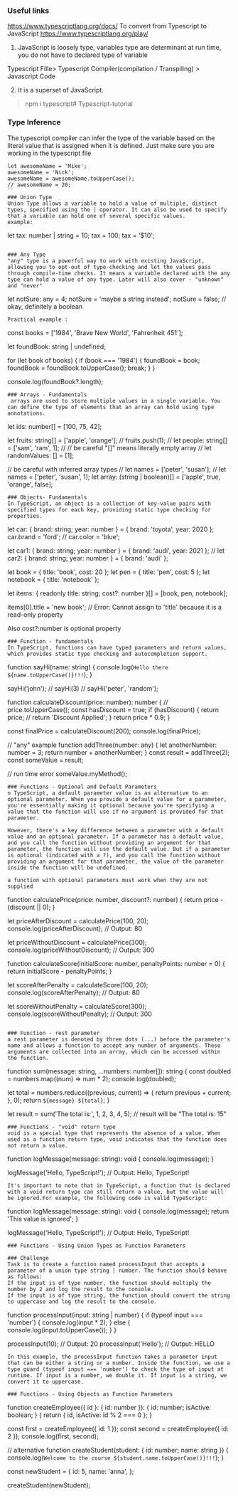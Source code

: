 ### Useful links
https://www.typescriptlang.org/docs/
To convert from Typescript to JavaScript 
https://www.typescriptlang.org/play/

1. JavaScript is loosely type, variables type are determinant at run time, you do not have to declared type of variable

Typescript Fille> Typescript Compiler(compilation / Transpiling) > Javascript Code

2. It is a superset of JavaScript.
>npm i typescript# Typescript-tutorial

### Type Inference
The typescript compiler can infer the type of the variable based on the literal value that is assigned when it is defined. Just make sure you are working in the typescript file 
```
let awesomeName = 'Mike';
awesomeName = 'Nick';
awesomeName = awesomeName.toUpperCase();
// awesomeName = 20;
``
### Union Type
Union Type allows a variable to hold a value of multiple, distinct types, specified using the | operator. It can also be used to specify that a variable can hold one of several specific values.
example:
```
let tax: number | string = 10;
tax = 100;
tax = '$10';
```

### Any Type
"any" type is a powerful way to work with existing JavaScript, allowing you to opt-out of type-checking and let the values pass through compile-time checks. It means a variable declared with the any type can hold a value of any type. Later will also cover - "unknown" and "never"
```
let notSure: any = 4;
notSure = 'maybe a string instead';
notSure = false; // okay, definitely a boolean
```
Practical example :
```
const books = ['1984', 'Brave New World', 'Fahrenheit 451'];

let foundBook: string | undefined;

for (let book of books) {
  if (book === '1984') {
    foundBook = book;
    foundBook = foundBook.toUpperCase();
    break;
  }
}

console.log(foundBook?.length);
```
### Arrays - Fundamentals
 arrays are used to store multiple values in a single variable. You can define the type of elements that an array can hold using type annotations.
```
let ids: number[] = [100, 75, 42];

let fruits: string[] = ['apple', 'orange'];
// fruits.push(1);
// let people: string[] = ['sam', 'ram', 1];
//
// be careful "[]" means literally empty array
// let randomValues: [] = [1];

// be careful with inferred array types
// let names = ['peter', 'susan'];
// let names = ['peter', 'susan', 1];
let array: (string | boolean)[] = ['apple', true, 'orange', false];
```
### Objects- Fundamentals
In TypeScript, an object is a collection of key-value pairs with specified types for each key, providing static type checking for properties.
```
let car: { brand: string; year: number } = { brand: 'toyota', year: 2020 };
car.brand = 'ford';
// car.color = 'blue';

let car1: { brand: string; year: number } = { brand: 'audi', year: 2021 };
// let car2: { brand: string; year: number } = { brand: 'audi' };

let book = { title: 'book', cost: 20 };
let pen = { title: 'pen', cost: 5 };
let notebook = { title: 'notebook' };

let items: { readonly title: string; cost?: number }[] = [book, pen, notebook];

items[0].title = 'new book'; // Error: Cannot assign to 'title' because it is a read-only property

Also cost?:number is optional property 
```
### Function - fundamentals
In TypeScript, functions can have typed parameters and return values, which provides static type checking and autocompletion support.
```
function sayHi(name: string) {
  console.log(`Hello there ${name.toUpperCase()}!!!`);
}

sayHi('john');
// sayHi(3)
// sayHi('peter', 'random');

function calculateDiscount(price: number): number {
  // price.toUpperCase();
  const hasDiscount = true;
  if (hasDiscount) {
    return price;
    // return 'Discount Applied';
  }
  return price * 0.9;
}

const finalPrice = calculateDiscount(200);
console.log(finalPrice);

// "any" example
function addThree(number: any) {
  let anotherNumber: number = 3;
  return number + anotherNumber;
}
const result = addThree(2);
const someValue = result;

// run time error
someValue.myMethod();
```
### Functions - Optional and Default Parameters
n TypeScript, a default parameter value is an alternative to an optional parameter. When you provide a default value for a parameter, you're essentially making it optional because you're specifying a value that the function will use if no argument is provided for that parameter.

However, there's a key difference between a parameter with a default value and an optional parameter. If a parameter has a default value, and you call the function without providing an argument for that parameter, the function will use the default value. But if a parameter is optional (indicated with a ?), and you call the function without providing an argument for that parameter, the value of the parameter inside the function will be undefined.

a function with optional parameters must work when they are not supplied
```
function calculatePrice(price: number, discount?: number) {
  return price - (discount || 0);
}

let priceAfterDiscount = calculatePrice(100, 20);
console.log(priceAfterDiscount); // Output: 80

let priceWithoutDiscount = calculatePrice(300);
console.log(priceWithoutDiscount); // Output: 300

function calculateScore(initialScore: number, penaltyPoints: number = 0) {
  return initialScore - penaltyPoints;
}

let scoreAfterPenalty = calculateScore(100, 20);
console.log(scoreAfterPenalty); // Output: 80

let scoreWithoutPenalty = calculateScore(300);
console.log(scoreWithoutPenalty); // Output: 300
```

### Function - rest parameter
a rest parameter is denoted by three dots (...) before the parameter's name and allows a function to accept any number of arguments. These arguments are collected into an array, which can be accessed within the function.
```
function sum(message: string, ...numbers: number[]): string {
  const doubled = numbers.map((num) => num * 2);
  console.log(doubled);

  let total = numbers.reduce((previous, current) => {
    return previous + current;
  }, 0);
  return `${message} ${total}`;
}

let result = sum('The total is:', 1, 2, 3, 4, 5); // result will be "The total is: 15"
```
### Functions - "void" return type
void is a special type that represents the absence of a value. When used as a function return type, void indicates that the function does not return a value.
```
function logMessage(message: string): void {
  console.log(message);
}

logMessage('Hello, TypeScript!'); // Output: Hello, TypeScript!
```
It's important to note that in TypeScript, a function that is declared with a void return type can still return a value, but the value will be ignored.For example, the following code is valid TypeScript:
```
function logMessage(message: string): void {
  console.log(message);
  return 'This value is ignored';
}

logMessage('Hello, TypeScript!'); // Output: Hello, TypeScript!
```
### Functions - Using Union Types as Function Parameters

### Challenge
Task is to create a function named processInput that accepts a parameter of a union type string | number. The function should behave as follows:
If the input is of type number, the function should multiply the number by 2 and log the result to the console.
If the input is of type string, the function should convert the string to uppercase and log the result to the console.
```
function processInput(input: string | number) {
  if (typeof input === 'number') {
    console.log(input * 2);
  } else {
    console.log(input.toUpperCase());
  }
}

processInput(10); // Output: 20
processInput('Hello'); // Output: HELLO
```
In this example, the processInput function takes a parameter input that can be either a string or a number. Inside the function, we use a type guard (typeof input === 'number') to check the type of input at runtime. If input is a number, we double it. If input is a string, we convert it to uppercase.

### Functions - Using Objects as Function Parameters

```
function createEmployee({ id }: { id: number }): {
  id: number;
  isActive: boolean;
} {
  return { id, isActive: id % 2 === 0 };
}

const first = createEmployee({ id: 1 });
const second = createEmployee({ id: 2 });
console.log(first, second);

// alternative
function createStudent(student: { id: number; name: string }) {
  console.log(`Welcome to the course ${student.name.toUpperCase()}!!!`);
}

const newStudent = {
  id: 5,
  name: 'anna',
};

createStudent(newStudent);
```
